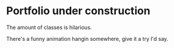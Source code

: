 # Portfolio under construction

The amount of classes is hilarious.

There's a funny animation hangin somewhere, give it a try I'd say.
